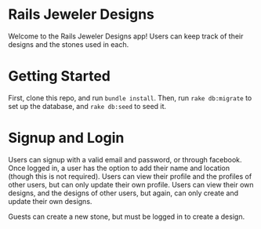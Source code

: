 # Rails Jeweler Designs

Welcome to the Rails Jeweler Designs app! Users can keep track of their designs and the stones used in each.  

# Getting Started

First, clone this repo, and run ```bundle install```. Then, run ```rake db:migrate``` to set up the database, and ```rake db:seed``` to seed it.


# Signup and Login

Users can signup with a valid email and password, or through facebook. Once logged in, a user has the option to add their name and location (though this is not required). Users can view their profile and the profiles of other users, but can only update their own profile. Users can view their own designs, and the designs of other users, but again, can only create and update their own designs.

Guests can create a new stone, but must be logged in to create a design.
